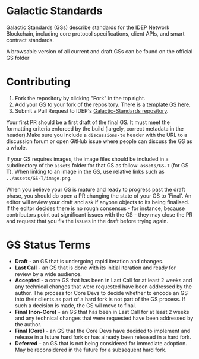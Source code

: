 # Galactic Standards

Galactic Standards (GSs) describe standards for the IDEP Network Blockchain, including core protocol specifications, client APIs, and smart contract standards.

A browsable version of all current and draft GSs can be found on the official GS folder

# Contributing

 1. Fork the repository by clicking "Fork" in the top right.
 2. Add your GS to your fork of the repository. There is a [template GS here](GS-T.md).
 3. Submit a Pull Request to IDEP's [Galactic-Standards repository](https://github.com/IDEP-network/Galactic-Standards).

Your first PR should be a first draft of the final GS. It must meet the formatting criteria enforced by the build (largely, correct metadata in the header).Make sure you include a `discussions-to` header with the URL to a discussion forum or open GitHub issue where people can discuss the GS as a whole.

If your GS requires images, the image files should be included in a subdirectory of the `assets` folder for that GS as follow: `assets/GS-T` (for GS **T**). When linking to an image in the GS, use relative links such as `../assets/GS-T/image.png`.

When you believe your GS is mature and ready to progress past the draft phase, you should do open a PR changing the state of your GS to 'Final'. An editor will review your draft and ask if anyone objects to its being finalised. If the editor decides there is no rough consensus - for instance, because contributors point out significant issues with the GS - they may close the PR and request that you fix the issues in the draft before trying again.

# GS Status Terms

* **Draft** - an GS that is undergoing rapid iteration and changes.
* **Last Call** - an GS that is done with its initial iteration and ready for review by a wide audience.
* **Accepted** - a core GS that has been in Last Call for at least 2 weeks and any technical changes that were requested have been addressed by the author. The process for Core Devs to decide whether to encode an GS into their clients as part of a hard fork is not part of the GS process. If such a decision is made, the GS wil move to final.
* **Final (non-Core)** - an GS that has been in Last Call for at least 2 weeks and any technical changes that were requested have been addressed by the author.
* **Final (Core)** - an GS that the Core Devs have decided to implement and release in a future hard fork or has already been released in a hard fork. 
* **Deferred** - an GS that is not being considered for immediate adoption. May be reconsidered in the future for a subsequent hard fork.
